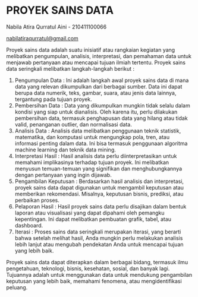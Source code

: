 # PROYEK SAINS DATA

Nabila Atira Qurratul Aini - 210411100066

nabilatiraqurratul@gmail.com

Proyek sains data adalah suatu inisiatif atau rangkaian kegiatan yang melibatkan pengumpulan, analisis, interpretasi, dan pemahaman data untuk menjawab pertanyaan atau mencapai tujuan ilmiah tertentu. Proyek sains data seringkali melibatkan langkah-langkah berikut :

1. Pengumpulan Data : Ini adalah langkah awal proyek sains data di mana data yang relevan dikumpulkan dari berbagai sumber. Data ini dapat berupa data numerik, teks, gambar, suara, atau jenis data lainnya, tergantung pada tujuan proyek.
2. Pembersihan Data : Data yang dikumpulkan mungkin tidak selalu dalam kondisi yang siap untuk dianalisis. Oleh karena itu, perlu dilakukan pembersihan data, termasuk penghapusan data yang hilang atau tidak valid, penanganan outlier, dan normalisasi data.
3. Analisis Data : Analisis data melibatkan penggunaan teknik statistik, matematika, dan komputasi untuk mengungkap pola, tren, atau informasi penting dalam data. Ini bisa termasuk penggunaan algoritma machine learning dan teknik data mining.
4. Interpretasi Hasil : Hasil analisis data perlu diinterpretasikan untuk memahami implikasinya terhadap tujuan proyek. Ini melibatkan menyusun temuan-temuan yang signifikan dan menghubungkannya dengan pertanyaan yang ingin dijawab.
5. Pengambilan Keputusan : Berdasarkan hasil analisis dan interpretasi, proyek sains data dapat digunakan untuk mengambil keputusan atau memberikan rekomendasi. Misalnya, keputusan bisnis, prediksi, atau perbaikan proses.
6. Pelaporan Hasil : Hasil proyek sains data perlu disajikan dalam bentuk laporan atau visualisasi yang dapat dipahami oleh pemangku kepentingan. Ini dapat melibatkan pembuatan grafik, tabel, atau dashboard.
7. Iterasi : Proses sains data seringkali merupakan iterasi, yang berarti bahwa setelah melihat hasil, Anda mungkin perlu melakukan analisis lebih lanjut atau mengubah pendekatan Anda untuk mencapai tujuan yang lebih baik.

Proyek sains data dapat diterapkan dalam berbagai bidang, termasuk ilmu pengetahuan, teknologi, bisnis, kesehatan, sosial, dan banyak lagi. Tujuannya adalah untuk menggunakan data untuk mendukung pengambilan keputusan yang lebih baik, memahami fenomena, atau mengidentifikasi peluang.

```{tableofcontents}
```

